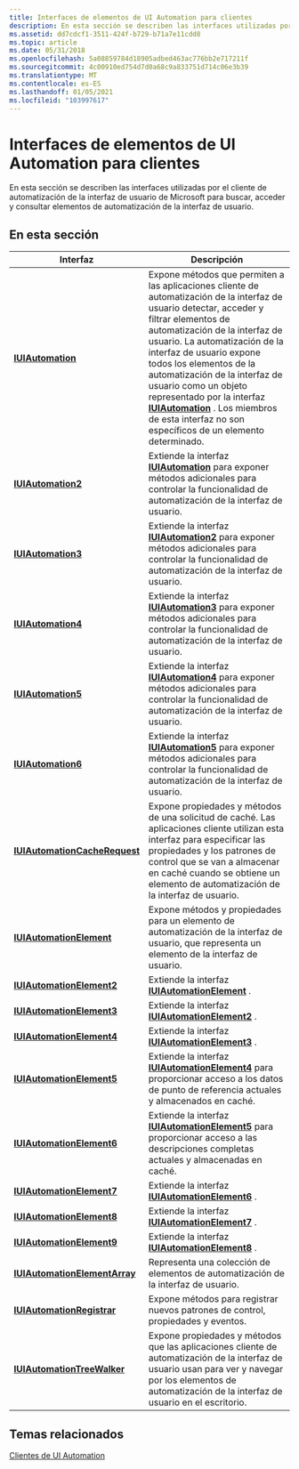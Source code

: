 ```yaml
---
title: Interfaces de elementos de UI Automation para clientes
description: En esta sección se describen las interfaces utilizadas por el cliente de automatización de la interfaz de usuario de Microsoft para buscar, acceder y consultar elementos de automatización de la interfaz de usuario.
ms.assetid: dd7cdcf1-3511-424f-b729-b71a7e11cdd8
ms.topic: article
ms.date: 05/31/2018
ms.openlocfilehash: 5a08859784d18905adbed463ac776bb2e717211f
ms.sourcegitcommit: 4c00910ed754d7d0a68c9a833751d714c06e3b39
ms.translationtype: MT
ms.contentlocale: es-ES
ms.lasthandoff: 01/05/2021
ms.locfileid: "103997617"
---
```

# <a name="ui-automation-element-interfaces-for-clients"></a>Interfaces de elementos de UI Automation para clientes

En esta sección se describen las interfaces utilizadas por el cliente de automatización de la interfaz de usuario de Microsoft para buscar, acceder y consultar elementos de automatización de la interfaz de usuario.

## <a name="in-this-section"></a>En esta sección



| Interfaz                                                                        | Descripción                                                                                                                                                                                                                                                                                                                                                |
|----------------------------------------------------------------------------------|------------------------------------------------------------------------------------------------------------------------------------------------------------------------------------------------------------------------------------------------------------------------------------------------------------------------------------------------------------|
| [**IUIAutomation**](/windows/desktop/api/UIAutomationClient/nn-uiautomationclient-iuiautomation)<br/>                         | Expone métodos que permiten a las aplicaciones cliente de automatización de la interfaz de usuario detectar, acceder y filtrar elementos de automatización de la interfaz de usuario. La automatización de la interfaz de usuario expone todos los elementos de la automatización de la interfaz de usuario como un objeto representado por la interfaz [**IUIAutomation**](/windows/desktop/api/UIAutomationClient/nn-uiautomationclient-iuiautomation) . Los miembros de esta interfaz no son específicos de un elemento determinado.<br/> |
| [**IUIAutomation2**](/windows/desktop/api/UIAutomationClient/nn-uiautomationclient-iuiautomation2)<br/>                       | Extiende la interfaz [**IUIAutomation**](/windows/desktop/api/UIAutomationClient/nn-uiautomationclient-iuiautomation) para exponer métodos adicionales para controlar la funcionalidad de automatización de la interfaz de usuario.<br/>                                                                                                                                                                                                   |
| [**IUIAutomation3**](/windows/desktop/api/UIAutomationClient/nn-uiautomationclient-iuiautomation3)<br/>                       | Extiende la interfaz [**IUIAutomation2**](/windows/desktop/api/UIAutomationClient/nn-uiautomationclient-iuiautomation2) para exponer métodos adicionales para controlar la funcionalidad de automatización de la interfaz de usuario.<br/>                                                                                                                                                                                                 |
| [**IUIAutomation4**](/windows/desktop/api/UIAutomationClient/nn-uiautomationclient-iuiautomation4)<br/>                       | Extiende la interfaz [**IUIAutomation3**](/windows/desktop/api/UIAutomationClient/nn-uiautomationclient-iuiautomation3) para exponer métodos adicionales para controlar la funcionalidad de automatización de la interfaz de usuario.<br/>                                                                                                                                                                                                 |
| [**IUIAutomation5**](/windows/desktop/api/UIAutomationClient/nn-uiautomationclient-iuiautomation5)<br/>                       | Extiende la interfaz [**IUIAutomation4**](/windows/desktop/api/UIAutomationClient/nn-uiautomationclient-iuiautomation4) para exponer métodos adicionales para controlar la funcionalidad de automatización de la interfaz de usuario.<br/>                                                                                                                                                                                                 |
| [**IUIAutomation6**](/windows/desktop/api/UIAutomationClient/nn-uiautomationclient-iuiautomation6)<br/>                       | Extiende la interfaz [**IUIAutomation5**](/windows/desktop/api/UIAutomationClient/nn-uiautomationclient-iuiautomation5) para exponer métodos adicionales para controlar la funcionalidad de automatización de la interfaz de usuario.<br/>                                                                                                                                                                                                 |
| [**IUIAutomationCacheRequest**](/windows/desktop/api/UIAutomationClient/nn-uiautomationclient-iuiautomationcacherequest)<br/> | Expone propiedades y métodos de una solicitud de caché. Las aplicaciones cliente utilizan esta interfaz para especificar las propiedades y los patrones de control que se van a almacenar en caché cuando se obtiene un elemento de automatización de la interfaz de usuario.<br/>                                                                                                                                                 |
| [**IUIAutomationElement**](/windows/desktop/api/UIAutomationClient/nn-uiautomationclient-iuiautomationelement)<br/>           | Expone métodos y propiedades para un elemento de automatización de la interfaz de usuario, que representa un elemento de la interfaz de usuario. <br/>                                                                                                                                                                                                                                                        |
| [**IUIAutomationElement2**](/windows/desktop/api/UIAutomationClient/nn-uiautomationclient-iuiautomationelement2)<br/>         | Extiende la interfaz [**IUIAutomationElement**](/windows/desktop/api/UIAutomationClient/nn-uiautomationclient-iuiautomationelement) . <br/>                                                                                                                                                                                                                                                             |
| [**IUIAutomationElement3**](/windows/desktop/api/UIAutomationClient/nn-uiautomationclient-iuiautomationelement3)<br/>         | Extiende la interfaz [**IUIAutomationElement2**](/windows/desktop/api/UIAutomationClient/nn-uiautomationclient-iuiautomationelement2) . <br/>                                                                                                                                                                                                                                                           |
| [**IUIAutomationElement4**](/windows/desktop/api/UIAutomationClient/nn-uiautomationclient-iuiautomationelement4)<br/>         | Extiende la interfaz [**IUIAutomationElement3**](/windows/desktop/api/UIAutomationClient/nn-uiautomationclient-iuiautomationelement3) . <br/>                                                                                                                                                                                                                                                           |
| [**IUIAutomationElement5**](/windows/desktop/api/UIAutomationClient/nn-uiautomationclient-iuiautomationelement5)<br/>         | Extiende la interfaz [**IUIAutomationElement4**](/windows/desktop/api/UIAutomationClient/nn-uiautomationclient-iuiautomationelement4) para proporcionar acceso a los datos de punto de referencia actuales y almacenados en caché.<br/>                                                                                                                                                                                                      |
| [**IUIAutomationElement6**](/windows/desktop/api/UIAutomationClient/nn-uiautomationclient-iuiautomationelement6)<br/>         | Extiende la interfaz [**IUIAutomationElement5**](/windows/desktop/api/UIAutomationClient/nn-uiautomationclient-iuiautomationelement5) para proporcionar acceso a las descripciones completas actuales y almacenadas en caché.<br/>                                                                                                                                                                                                  |
| [**IUIAutomationElement7**](/windows/desktop/api/UIAutomationClient/nn-uiautomationclient-iuiautomationelement7)<br/>         | Extiende la interfaz [**IUIAutomationElement6**](/windows/desktop/api/UIAutomationClient/nn-uiautomationclient-iuiautomationelement6) .<br/>                                                                                                                                                                                                                                                            |
| [**IUIAutomationElement8**](/windows/desktop/api/UIAutomationClient/nn-uiautomationclient-iuiautomationelement8)<br/>         | Extiende la interfaz [**IUIAutomationElement7**](/windows/desktop/api/UIAutomationClient/nn-uiautomationclient-iuiautomationelement7) .<br/>                                                                                                                                                                                                                                                            |
| [**IUIAutomationElement9**](/windows/desktop/api/UIAutomationClient/nn-uiautomationclient-iuiautomationelement9)<br/>         | Extiende la interfaz [**IUIAutomationElement8**](/windows/desktop/api/UIAutomationClient/nn-uiautomationclient-iuiautomationelement8) .<br/>                                                                                                                                                                                                                                                            |
| [**IUIAutomationElementArray**](/windows/desktop/api/UIAutomationClient/nn-uiautomationclient-iuiautomationelementarray)<br/> | Representa una colección de elementos de automatización de la interfaz de usuario.<br/>                                                                                                                                                                                                                                                                                              |
| [**IUIAutomationRegistrar**](/windows/desktop/api/UIAutomationCore/nn-uiautomationcore-iuiautomationregistrar)<br/>       | Expone métodos para registrar nuevos patrones de control, propiedades y eventos.<br/>                                                                                                                                                                                                                                                                   |
| [**IUIAutomationTreeWalker**](/windows/desktop/api/UIAutomationClient/nn-uiautomationclient-iuiautomationtreewalker)<br/>     | Expone propiedades y métodos que las aplicaciones cliente de automatización de la interfaz de usuario usan para ver y navegar por los elementos de automatización de la interfaz de usuario en el escritorio. <br/>                                                                                                                                                                                                      |



 

## <a name="related-topics"></a>Temas relacionados

<dl> <dt>

[Clientes de UI Automation](uiauto-entry-uiautoclientsforwin32apps.md)
</dt> </dl>

 

 





